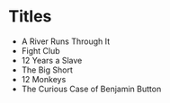 # Titles

- A River Runs Through It
- Fight Club 
- 12 Years a Slave
- The Big Short
- 12 Monkeys
- The Curious Case of Benjamin Button
